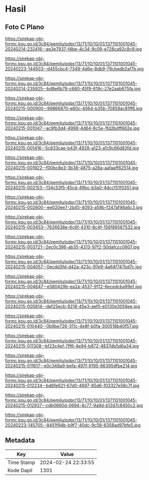 # Hasil

## Foto C Plano

https://sirekap-obj-formc.kpu.go.id/3c84/pemilu/pdpr/13/71/10/10/01/1371101001045-20240214-232416--ae3e7937-f4be-4c34-9c09-e728ca92c8c9.jpg

https://sirekap-obj-formc.kpu.go.id/3c84/pemilu/pdpr/13/71/10/10/01/1371101001045-20240223-144503--d455cbc4-7349-4d6e-8db9-79cbedb2af7b.jpg

https://sirekap-obj-formc.kpu.go.id/3c84/pemilu/pdpr/13/71/10/10/01/1371101001045-20240214-235925--bd8e6b79-c660-45f9-819c-27e2aab675fa.jpg

https://sirekap-obj-formc.kpu.go.id/3c84/pemilu/pdpr/13/71/10/10/01/1371101001045-20240215-000900--99866870-e60c-4064-b35b-70858ac81ff6.jpg

https://sirekap-obj-formc.kpu.go.id/3c84/pemilu/pdpr/13/71/10/10/01/1371101001045-20240215-001047--ac9fb3d4-4998-4d64-8c5e-1fd2bdff662e.jpg

https://sirekap-obj-formc.kpu.go.id/3c84/pemilu/pdpr/13/71/10/10/01/1371101001045-20240215-001416--5c833cae-b43f-4928-a123-a1c9c66d83fd.jpg

https://sirekap-obj-formc.kpu.go.id/3c84/pemilu/pdpr/13/71/10/10/01/1371101001045-20240215-001922--f00bc8e3-3b38-4875-a28a-aafaaff62514.jpg

https://sirekap-obj-formc.kpu.go.id/3c84/pemilu/pdpr/13/71/10/10/01/1371101001045-20240215-002153--134c53f5-45cd-49bc-b3a0-4dccf51f0351.jpg

https://sirekap-obj-formc.kpu.go.id/3c84/pemilu/pdpr/13/71/10/10/01/1371101001045-20240215-002600--ee020ee7-2b45-4093-a58b-f247af98a6c3.jpg

https://sirekap-obj-formc.kpu.go.id/3c84/pemilu/pdpr/13/71/10/10/01/1371101001045-20240215-003453--7626638e-6c6f-4310-8c4f-156f89587532.jpg

https://sirekap-obj-formc.kpu.go.id/3c84/pemilu/pdpr/13/71/10/10/01/1371101001045-20240215-003721--2ec0c396-ab35-4313-97f2-50dafccc0807.jpg

https://sirekap-obj-formc.kpu.go.id/3c84/pemilu/pdpr/13/71/10/10/01/1371101001045-20240215-004057--0ecdd3fd-d42a-423c-97e9-4a64f747bd7c.jpg

https://sirekap-obj-formc.kpu.go.id/3c84/pemilu/pdpr/13/71/10/10/01/1371101001045-20240215-004647--e580429b-ea2a-4537-9112-6ecedcba99e1.jpg

https://sirekap-obj-formc.kpu.go.id/3c84/pemilu/pdpr/13/71/10/10/01/1371101001045-20240215-005814--def25ecb-9218-45e3-aef5-e0130e3058ee.jpg

https://sirekap-obj-formc.kpu.go.id/3c84/pemilu/pdpr/13/71/10/10/01/1371101001045-20240215-010440--0b9be726-311c-4e8f-b0fa-300518b40f57.jpg

https://sirekap-obj-formc.kpu.go.id/3c84/pemilu/pdpr/13/71/10/10/01/1371101001045-20240215-011308--bf23c4ef-7ff6-4e94-b872-4837db5d6a34.jpg

https://sirekap-obj-formc.kpu.go.id/3c84/pemilu/pdpr/13/71/10/10/01/1371101001045-20240215-011617--e0c348a9-befa-497f-9195-86395dfbe214.jpg

https://sirekap-obj-formc.kpu.go.id/3c84/pemilu/pdpr/13/71/10/10/01/1371101001045-20240215-012234--bd6fe621-67d0-4697-85d6-f03327e58c7f.jpg

https://sirekap-obj-formc.kpu.go.id/3c84/pemilu/pdpr/13/71/10/10/01/1371101001045-20240215-012937--cdb0660d-0694-4c77-9a9d-b12d7c8450c2.jpg

https://sirekap-obj-formc.kpu.go.id/3c84/pemilu/pdpr/13/71/10/10/01/1371101001045-20240223-145705--8451f94b-b9f7-40dc-9c58-6358ad97bfe5.jpg


## Metadata

| Key        | Value               |
| ---------- | ------------------- |
| Time Stamp | 2024-02-24 22:33:55 |
| Kode Dapil | 1301                |



